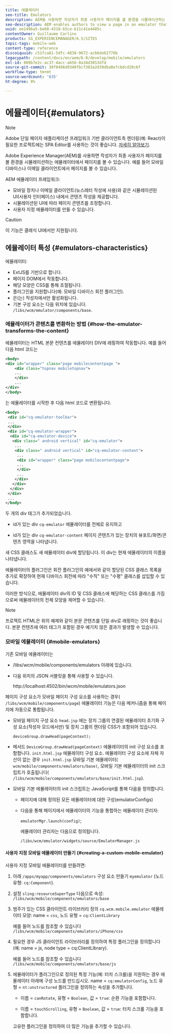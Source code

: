 ```yaml
---
title: 에뮬레이터
seo-title: Emulators
description: AEM을 사용하면 작성자가 최종 사용자가 페이지를 볼 환경을 시뮬레이션하는 에뮬레이터에서 페이지를 볼 수 있습니다
seo-description: AEM enables authors to view a page in an emulator that simulates the environment in which an end-user will view the page
uuid: ee1496a5-be68-4318-b5ce-b11c41e4485c
contentOwner: Guillaume Carlino
products: SG_EXPERIENCEMANAGER/6.5/SITES
topic-tags: mobile-web
content-type: reference
discoiquuid: c51fca81-5dfc-4838-9672-acb6de62778b
legacypath: /content/docs/en/aem/6-0/develop/mobile/emulators
exl-id: 009b7e2c-ac37-4acc-a656-0a34d3853dfd
source-git-commit: 38f0496d9340fbcf383a2d39dba8efcbdcd20c6f
workflow-type: tm+mt
source-wordcount: '635'
ht-degree: 0%

---
```


# 에뮬레이터{#emulators}

>[!NOTE]
>
>Adobe 단일 페이지 애플리케이션 프레임워크 기반 클라이언트측 렌더링(예: React)이 필요한 프로젝트에는 SPA Editor를 사용하는 것이 좋습니다. [자세히 알아보기](/help/sites-developing/spa-overview.md).

Adobe Experience Manager(AEM)를 사용하면 작성자가 최종 사용자가 페이지를 볼 환경을 시뮬레이션하는 에뮬레이터에서 페이지를 볼 수 있습니다. 예를 들어 모바일 디바이스나 이메일 클라이언트에서 페이지를 볼 수 있습니다.

AEM 에뮬레이터 프레임워크:

* 모바일 장치나 이메일 클라이언트(뉴스레터 작성에 사용)와 같은 시뮬레이션된 UI(사용자 인터페이스) 내에서 콘텐츠 작성을 제공합니다.
* 시뮬레이션된 UI에 따라 페이지 콘텐츠를 조정합니다.
* 사용자 지정 에뮬레이터를 만들 수 있습니다.

>[!CAUTION]
>
>이 기능은 클래식 UI에서만 지원됩니다.

## 에뮬레이터 특성 {#emulators-characteristics}

에뮬레이터:

* ExtJS를 기반으로 합니다.
* 페이지 DOM에서 작동합니다.
* 해당 모양은 CSS를 통해 조절됩니다.
* 플러그인을 지원합니다(예: 모바일 디바이스 회전 플러그인).
* 은(는) 작성자에서만 활성화됩니다.
* 기본 구성 요소는 다음 위치에 있습니다. `/libs/wcm/emulator/components/base`.

### 에뮬레이터가 콘텐츠를 변환하는 방법 {#how-the-emulator-transforms-the-content}

에뮬레이터는 HTML 본문 컨텐츠를 에뮬레이터 DIV에 래핑하여 작동합니다. 예를 들어 다음 html 코드는

```xml
<body>
<div id="wrapper" class="page mobilecontentpage ">
    <div class="topnav mobiletopnav">
    ...
    </div>
    ...
</div>
</body>
```

는 에뮬레이터를 시작한 후 다음 html 코드로 변환됩니다.

```xml
<body>
 <div id="cq-emulator-toolbar">
 ...
 </div>
 <div id="cq-emulator-wrapper">
  <div id="cq-emulator-device">
   <div class=" android vertical" id="cq-emulator">
    ...
    <div class=" android vertical" id="cq-emulator-content">
     ...
     <div id="wrapper" class="page mobilecontentpage">
     ...
     </div>
     ...
    </div>
   </div>
  </div>
 </div>
 ...
</body>
```

두 개의 div 태그가 추가되었습니다.

* id가 있는 div `cq-emulator` 에뮬레이터를 전체로 유지하고

* id가 있는 div `cq-emulator-content` 페이지 콘텐츠가 있는 장치의 뷰포트/화면/콘텐츠 영역을 나타냅니다.

새 CSS 클래스도 새 에뮬레이터 div에 할당됩니다. 이 div는 현재 에뮬레이터의 이름을 나타냅니다.

에뮬레이터의 플러그인은 회전 플러그인의 예에서와 같이 할당된 CSS 클래스 목록을 추가로 확장하여 현재 디바이스 회전에 따라 &quot;수직&quot; 또는 &quot;수평&quot; 클래스를 삽입할 수 있습니다.

이러한 방식으로, 에뮬레이터 div의 ID 및 CSS 클래스에 해당하는 CSS 클래스를 가짐으로써 에뮬레이터의 전체 모양을 제어할 수 있습니다.

>[!NOTE]
>
>프로젝트 HTML은 위의 예제와 같이 본문 콘텐츠를 단일 div로 래핑하는 것이 좋습니다. 본문 컨텐츠에 여러 태그가 포함된 경우 예기치 않은 결과가 발생할 수 있습니다.

### 모바일 에뮬레이터 {#mobile-emulators}

기존 모바일 에뮬레이터는

* /libs/wcm/mobile/components/emulators 아래에 있습니다.
* 다음 위치의 JSON 서블릿을 통해 사용할 수 있습니다.

  http://localhost:4502/bin/wcm/mobile/emulators.json

페이지 구성 요소가 모바일 페이지 구성 요소를 사용하는 경우( `/libs/wcm/mobile/components/page`) 에뮬레이터 기능은 다음 메커니즘을 통해 페이지에 자동으로 통합됩니다.

* 모바일 페이지 구성 요소 `head.jsp` 에는 장치 그룹의 연결된 에뮬레이터 초기화 구성 요소(작성자 모드에서만) 및 장치 그룹의 렌더링 CSS가 포함되어 있습니다.

  `deviceGroup.drawHead(pageContext);`

* 메서드 `DeviceGroup.drawHead(pageContext)` 에뮬레이터의 init 구성 요소를 포함합니다. `init.html.jsp` 에뮬레이터 구성 요소. 에뮬레이터 구성 요소에 자체 자산이 없는 경우 `init.html.jsp` 모바일 기본 에뮬레이터( `wcm/mobile/components/emulators/base)`, 모바일 기본 에뮬레이터의 init 스크립트가 호출됩니다( `/libs/wcm/mobile/components/emulators/base/init.html.jsp`).

* 모바일 기본 에뮬레이터의 init 스크립트는 JavaScript를 통해 다음을 정의합니다.

   * 페이지에 대해 정의된 모든 에뮬레이터에 대한 구성(emulatorConfigs)
   * 다음을 통해 페이지에서 에뮬레이터의 기능을 통합하는 에뮬레이터 관리자:

     `emulatorMgr.launch(config)`;

     에뮬레이터 관리자는 다음으로 정의됩니다.

     `/libs/wcm/emulator/widgets/source/EmulatorManager.js`

#### 사용자 지정 모바일 에뮬레이터 만들기 {#creating-a-custom-mobile-emulator}

사용자 지정 모바일 에뮬레이터를 만들려면:

1. 아래 `/apps/myapp/components/emulators` 구성 요소 만들기 `myemulator` (노드 유형: `cq:Component`).

1. 설정 `sling:resourceSuperType` 다음으로 속성: `/libs/wcm/mobile/components/emulators/base`

1. 범주가 있는 CSS 클라이언트 라이브러리 정의 `cq.wcm.mobile.emulator` 에뮬레이터 모양: name = `css`, 노드 유형 = `cq:ClientLibrary`

   예를 들어 노드를 참조할 수 있습니다 `/libs/wcm/mobile/components/emulators/iPhone/css`

1. 필요한 경우 JS 클라이언트 라이브러리를 정의하여 특정 플러그인을 정의합니다(예: name = js, node type = cq:ClientLibrary).

   예를 들어 노드를 참조할 수 있습니다 `/libs/wcm/mobile/components/emulators/base/js`

1. 에뮬레이터가 플러그인으로 정의된 특정 기능(예: 터치 스크롤)을 지원하는 경우 에뮬레이터 아래에 구성 노드를 만드십시오. name = `cq:emulatorConfig`, 노드 유형 = `nt:unstructured` 플러그인을 정의하는 속성을 추가합니다.

   * 이름 = `canRotate`, 유형 = `Boolean`, 값 = `true`: 순환 기능을 포함합니다.

   * 이름 = `touchScrolling`, 유형 = `Boolean`, 값 = `true`: 터치 스크롤 기능을 포함합니다.

   고유한 플러그인을 정의하여 더 많은 기능을 추가할 수 있습니다.

